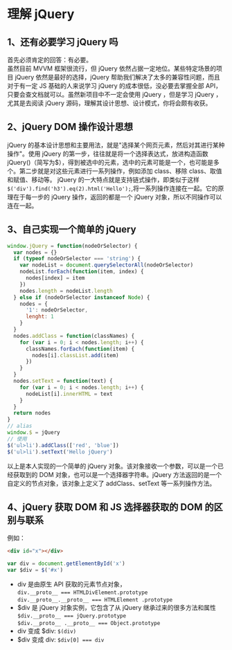 # 理解 jQuery

## 1、还有必要学习 jQuery 吗

首先必须肯定的回答：有必要。  
虽然目前 MVVM 框架很流行，但 jQuery 依然占据一定地位。某些特定场景的项目 jQuery 依然是最好的选择，jQuery 帮助我们解决了太多的兼容性问题，而且对于有一定 JS 基础的人来说学习 jQuery 的成本很低，没必要去掌握全部 API，只要会查文档就可以。虽然新项目中不一定会使用 jQuery ，但是学习 jQuery ，尤其是去阅读 jQuery 源码，理解其设计思想、设计模式，你将会颇有收获。

## 2、jQuery DOM 操作设计思想

jQuery 的基本设计思想和主要用法，就是"选择某个网页元素，然后对其进行某种操作"。使用 jQuery 的第一步，往往就是将一个选择表达式，放进构造函数 jQuery()（简写为\$），得到被选中的元素，选中的元素可能是一个，也可能是多个。第二步就是对这些元素进行一系列操作，例如添加 class、移除 class、取值和赋值、移动等。 jQuery 的一大特点就是支持链式操作，即类似于这样`$('div').find('h3').eq(2).html('Hello');`,将一系列操作连接在一起。它的原理在于每一步的 jQuery 操作，返回的都是一个 jQuery 对象，所以不同操作可以连在一起。

## 3、自己实现一个简单的 jQuery

```js
window.jQuery = function(nodeOrSelector) {
  var nodes = {}
  if (typeof nodeOrSelector === 'string') {
    var nodeList = document.querySelectorAll(nodeOrSelector)
    nodeList.forEach(function(item, index) {
      nodes[index] = item
    })
    nodes.length = nodeList.length
  } else if (nodeOrSelector instanceof Node) {
    nodes = {
      '1': nodeOrSelector,
      lenght: 1
    }
  }
  nodes.addClass = function(classNames) {
    for (var i = 0; i < nodes.length; i++) {
      classNames.forEach(function(item) {
        nodes[i].classList.add(item)
      })
    }
  }
  nodes.setText = function(text) {
    for (var i = 0; i < nodes.length; i++) {
      nodeList[i].innerHTML = text
    }
  }
  return nodes
}
// alias
window.$ = jQuery
// 使用
$('ul>li').addClass(['red', 'blue'])
$('ul>li').setText('Hello jQuery')
```

以上是本人实现的一个简单的 jQuery 对象。该对象接收一个参数，可以是一个已经获取到的 DOM 对象，也可以是一个选择器字符串。jQuery 方法返回的是一个自定义的节点对象，该对象上定义了 addClass、setText 等一系列操作方法。

## 4、jQuery 获取 DOM 和 JS 选择器获取的 DOM 的区别与联系

例如：

```html
<div id="x"></div>
```

```js
var div = document.getElementById('x')
var $div = $('#x')
```

- div 是由原生 API 获取的元素节点对象，  
   `div.__proto__ === HTMLDivElement.prototype`   
   `div.__proto__.__proto__ === HTMLElement .prototype`
- \$div 是 jQuery 对象实例，它包含了从 jQuery 继承过来的很多方法和属性
  `$div.__proto__ === jQuery.prototype`  
   `$div.__proto__ .__proto__ === Object.prototype`
- div 变成 \$div:
  `$(div)`
- \$div 变成 div:
  `$div[0] === div`
